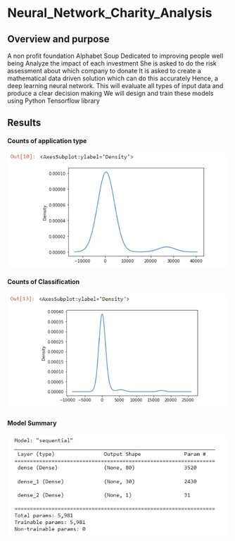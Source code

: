 # Neural_Network_Charity_Analysis

## Overview and purpose

A non profit foundation Alphabet Soup
Dedicated to improving people well being 
Analyze the impact of each investment
She is asked to do the risk assessment about which company to donate
It is asked to create a mathematical data driven solution which can do this accurately
Hence, a deep learning neural network. This will evaluate all types of input data and produce a clear decision making 
We will design and train these models using Python Tensorflow library


## Results

#### Counts of application type

![](Images/counts%20of%20applicaiton%20type.png)


#### Counts of Classification

![](Images/counts%20of%20classification.png)

#### Model Summary

![](Images/model%20summary.png)
